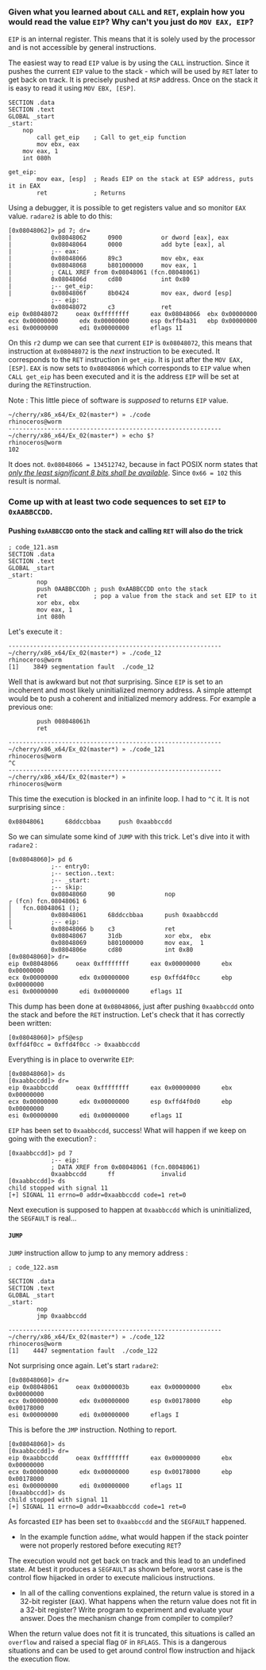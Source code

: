 ### Given what you learned about ```CALL``` and ```RET```, explain how you would read the value ```EIP```? Why can't you just do ```MOV EAX, EIP```?

```EIP``` is an internal register. This means that it is solely used by the
processor and is not accessible by general instructions.

The easiest way to read ```EIP``` value is by using the ```CALL``` instruction.
Since it pushes the current ```EIP``` value to the stack - which will be used by
```RET``` later to get back on track. It is precisely pushed at ```RSP```
address. Once on the stack it is easy to read it using ```MOV EBX, [ESP]```.

```
SECTION .data
SECTION .text
GLOBAL _start
_start:
	nop
        call get_eip    ; Call to get_eip function
        mov ebx, eax
	mov eax, 1 
	int 080h

get_eip:
        mov eax, [esp]  ; Reads EIP on the stack at ESP address, puts it in EAX
        ret             ; Returns
```

Using a debugger, it is possible to get registers value and so monitor ```EAX```
value. ```radare2``` is able to do this:

```
[0x08048062]> pd 7; dr=
|           0x08048062      0900           or dword [eax], eax
|           0x08048064      0000           add byte [eax], al
|           ;-- eax:
|           0x08048066      89c3           mov ebx, eax
|           0x08048068      b801000000     mov eax, 1
|           ; CALL XREF from 0x08048061 (fcn.08048061)
|           0x0804806d      cd80           int 0x80
|           ;-- get_eip:
|           0x0804806f      8b0424         mov eax, dword [esp]
            ;-- eip:
            0x08048072      c3             ret
eip 0x08048072     oeax 0xffffffff      eax 0x08048066  ebx 0x00000000
ecx 0x00000000      edx 0x00000000      esp 0xffb4a31   ebp 0x00000000
esi 0x00000000      edi 0x00000000      eflags 1I 
```

On this ```r2``` dump we can see that current ```EIP``` is ```0x08048072```, this
means that instruction at ```0x08048072``` is the _next_ instruction to be 
executed. It corresponds to the ```RET``` instruction in ```get_eip```. It is 
just after the ```MOV EAX, [ESP]```. ```EAX``` is now sets to ```0x08048066``` 
which corresponds to ```EIP``` value when ```CALL get_eip``` has been executed 
and it is the address ```EIP``` will be set at during the ```RET```instruction.

Note : This little piece of software is _supposed_ to returns ```EIP``` value.

```
~/cherry/x86_x64/Ex_02(master*) » ./code                        rhinoceros@worm
------------------------------------------------------------
~/cherry/x86_x64/Ex_02(master*) » echo $?                       rhinoceros@worm
102
```

It does not. ```0x08048066 = 134512742```, because in fact POSIX norm states that
_[only the least significant 8 bits shall be
available](http://pubs.opengroup.org/onlinepubs/9699919799/)_. Since ```0x66 =
102``` this result is normal.

### Come up with at least two code sequences to set ```EIP``` to ```0xAABBCCDD```.

#### Pushing ```0xAABBCCDD``` onto the stack and calling ```RET``` will also do the trick

```
; code_121.asm
SECTION .data
SECTION .text
GLOBAL _start
_start:
        nop
        push 0AABBCCDDh ; push 0xAABBCCDD onto the stack
        ret             ; pop a value from the stack and set EIP to it
        xor ebx, ebx
        mov eax, 1
        int 080h
```
Let's execute it :
```
------------------------------------------------------------
~/cherry/x86_x64/Ex_02(master*) » ./code_12                     rhinoceros@worm
[1]    3849 segmentation fault  ./code_12
```
Well that is awkward but not _that_ surprising. Since ```EIP``` is set to an
incoherent and most likely uninitialized memory address. A simple attempt would
be to push a coherent and initialized memory address. For example a previous
one:

```
        push 008048061h
        ret
```
```
------------------------------------------------------------
~/cherry/x86_x64/Ex_02(master*) » ./code_121                    rhinoceros@worm
^C
------------------------------------------------------------
~/cherry/x86_x64/Ex_02(master*) »                               rhinoceros@worm
```
This time the execution is blocked in an infinite loop. I had to ```^C``` it. It
is not surprising since :
```
0x08048061      68ddccbbaa     push 0xaabbccdd
```
So we can simulate some kind of ```JUMP``` with this trick. Let's dive into it
with ```radare2``` :
```
[0x08048060]> pd 6
            ;-- entry0:
            ;-- section..text:
            ;-- _start:
            ;-- skip:
            0x08048060      90              nop
┌ (fcn) fcn.08048061 6
│   fcn.08048061 ();
│           0x08048061      68ddccbbaa      push 0xaabbccdd
|           ;-- eip:
└           0x08048066 b    c3              ret 
            0x08048067      31db            xor ebx,  ebx
            0x08048069      b801000000      mov eax,  1
            0x0804806e      cd80            int 0x80
[0x08048060]> dr=
eip 0x08048066     oeax 0xffffffff      eax 0x00000000      ebx 0x00000000
ecx 0x00000000      edx 0x00000000      esp 0xffd4f0cc      ebp 0x00000000
esi 0x00000000      edi 0x00000000      eflags 1I
```
This dump has been done at ```0x08048066```, just after pushing ```0xaabbccdd```
onto the stack and before the ```RET``` instruction. Let's check that it has 
correctly been written:

```
[0x08048060]> pfS@esp
0xffd4f0cc = 0xffd4f0cc -> 0xaabbccdd
```

Everything is in place to overwrite ```EIP```:

```
[0x08048060]> ds
[0xaabbccdd]> dr=
eip 0xaabbccdd     oeax 0xffffffff      eax 0x00000000      ebx 0x00000000
ecx 0x00000000      edx 0x00000000      esp 0xffd4f0d0      ebp 0x00000000
esi 0x00000000      edi 0x00000000      eflags 1I
```

```EIP``` has been set to ```0xaabbccdd```, success! What will happen if we keep
on going with the execution? :

```
[0xaabbccdd]> pd 7
            ;-- eip:
            ; DATA XREF from 0x08048061 (fcn.08048061)
            0xaabbccdd      ff             invalid
[0xaabbccdd]> ds
child stopped with signal 11
[+] SIGNAL 11 errno=0 addr=0xaabbccdd code=1 ret=0
```

Next execution is supposed to happen at ```0xaabbccdd``` which is uninitialized,
the ```SEGFAULT``` is real...

#### ```JUMP```

```JUMP``` instruction allow to jump to any memory address :

```
; code_122.asm

SECTION .data
SECTION .text
GLOBAL _start
_start:
        nop
        jmp 0xaabbccdd
```

```
------------------------------------------------------------
~/cherry/x86_x64/Ex_02(master*) » ./code_122                    rhinoceros@worm
[1]    4447 segmentation fault  ./code_122
```

Not surprising once again. Let's start ```radare2```:

```
[0x08048060]> dr=
eip 0x08048061     oeax 0x0000003b      eax 0x00000000      ebx 0x00000000
ecx 0x00000000      edx 0x00000000      esp 0x00178000      ebp 0x00178000
esi 0x00000000      edi 0x00000000      eflags I           
```

This is before the ```JMP``` instruction. Nothing to report.

```
[0x08048060]> ds
[0xaabbccdd]> dr=
eip 0xaabbccdd     oeax 0xffffffff      eax 0x00000000      ebx 0x00000000
ecx 0x00000000      edx 0x00000000      esp 0x00178000      ebp 0x00178000
esi 0x00000000      edi 0x00000000      eflags 1I          
[0xaabbccdd]> ds
child stopped with signal 11
[+] SIGNAL 11 errno=0 addr=0xaabbccdd code=1 ret=0
```
As forcasted ```EIP``` has been set to ```0xaabbccdd``` and the ```SEGFAULT```
happened.

- In the example function ```addme```, what would happen if the stack pointer
  were not properly restored before executing ```RET```?

The execution would not get back on track and this lead to an undefined state.
At best it produces a ```SEGFAULT``` as shown before, worst case is the control
flow hijacked in order to execute malicious instructions.

- In all of the calling conventions explained, the return value is stored in a
  32-bit register (```EAX```). What happens when the return value does not fit
  in a 32-bit register? Write program to experiment and evaluate your answer.
  Does the mechanism change from compiler to compiler?

When the return value does not fit it is truncated, this situations is called an
```overflow``` and raised a special flag ```OF``` in ```RFLAGS```. This is a
dangerous situations and can be used to get around control flow instruction and
hijack the execution flow.
